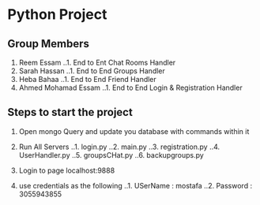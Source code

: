 # Python Project

##  Group Members
1. Reem Essam
..1. End to Ent Chat Rooms Handler
2. Sarah Hassan
..1. End to End Groups Handler
3. Heba Bahaa
..1. End to End Friend Handler
4. Ahmed Mohamad Essam
..1. End to End Login & Registration Handler


## Steps to start the project
1. Open mongo Query and update you database with commands within it
2. Run All Servers
..1. login.py
..2. main.py
..3. registration.py
..4. UserHandler.py
..5. groupsCHat.py
..6. backupgroups.py
	
3. Login to page localhost:9888
4. use credentials as the following
..1. USerName : mostafa
..2. Password : 3055943855

